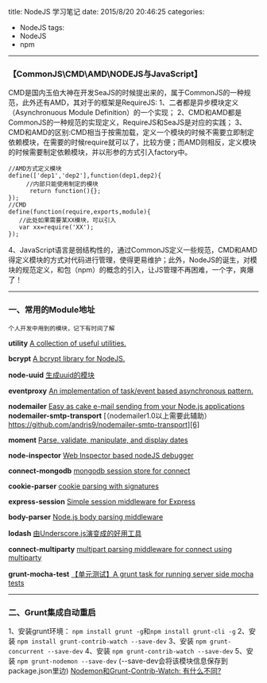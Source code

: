 title: NodeJS 学习笔记
date: 2015/8/20 20:46:25
categories:
- NodeJS
tags:
- NodeJS
- npm

---

### 【CommonJS\CMD\AMD\NODEJS与JavaScript】


CMD是国内玉伯大神在开发SeaJS的时候提出来的，属于CommonJS的一种规范，此外还有AMD，其对于的框架是RequireJS:
1、二者都是异步模块定义（Asynchronuous Module Definition）的一个实现；
2、CMD和AMD都是CommonJS的一种规范的实现定义，RequireJS和SeaJS是对应的实践；
3、CMD和AMD的区别:CMD相当于按需加载，定义一个模块的时候不需要立即制定依赖模块，在需要的时候require就可以了，比较方便；而AMD则相反，定义模块的时候需要制定依赖模块，并以形参的方式引入factory中。
<!-- more -->

    //AMD方式定义模块
    define(['dep1','dep2'],function(dep1,dep2){
         //内部只能使用制定的模块
          return function(){};
    });
    //CMD
    define(function(require,exports,module){
       //此处如果需要某XX模块，可以引入
       var xx=require('XX');
    });

4、JavaScript语言是弱结构性的，通过CommonJS定义一些规范，CMD和AMD得定义模块的方式对代码进行管理，使得更易维护；此外，NodeJS的诞生，对模块的规范定义，和包（npm）的概念的引入，让JS管理不再困难，一个字，爽爆了！


---

### 一、常用的Module地址
`个人开发中用到的模块，记下有时间了解`

**utility** [A collection of useful utilities.][1] 

**bcrypt** [A bcrypt library for NodeJS.][2] 

**node-uuid** [生成uuid的模块][3]

**eventproxy** [An implementation of task/event based asynchronous pattern.][4]

**nodemailer** [Easy as cake e-mail sending from your Node.js applications][5]
**nodemailer-smtp-transport** [（nodemailer1.0以上需要此辅助）https://github.com/andris9/nodemailer-smtp-transport][6]

**moment** [Parse, validate, manipulate, and display dates][7]

**node-inspector** [Web Inspector based nodeJS debugger][8]

**connect-mongodb** [mongodb session store for connect][9]

**cookie-parser** [cookie parsing with signatures][10]

**express-session**  [Simple session middleware for Express][11]

**body-parser** [Node.js body parsing middleware][12]

**lodash** [由Underscore.js演变成的好用工具][13]

**connect-multiparty** [multipart parsing middleware for connect using multiparty][14]

**grunt-mocha-test** [【单元测试】A grunt task for running server side mocha tests][15]


---


### 二、Grunt集成自动重启

1、安装grunt环境： `npm install grunt -g`和`npm install grunt-cli -g`
2、安装 `npm install grunt-contrib-watch --save-dev`
3、安装 `npm grunt-concurrent --save-dev`
4、安装 `npm grunt-contrib-watch --save-dev`
5、安装 `npm grunt-nodemon --save-dev`
(--save-dev会将该模块信息保存到package.json里边)
[Nodemon和Grunt-Contrib-Watch: 有什么不同?][16]


  [1]: https://www.npmjs.com/package/utility
  [2]: https://www.npmjs.com/package/bcrypt
  [3]: https://www.npmjs.com/package/node-uuid
  [4]: https://www.npmjs.com/package/eventproxy
  [5]: https://www.npmjs.com/package/nodemailer
  [6]: https://github.com/andris9/nodemailer-smtp-transport
  [7]: https://www.npmjs.com/package/moment
  [8]: https://www.npmjs.com/package/node-inspector
  [9]: https://www.npmjs.com/package/connect-mongodb
  [10]: https://www.npmjs.com/package/cookie-parser
  [11]: https://www.npmjs.com/package/express-session
  [12]: https://www.npmjs.com/package/body-parser
  [13]: https://lodash.com/
  [14]: https://www.npmjs.com/package/connect-multiparty
  [15]: https://www.npmjs.com/package/grunt-mocha-test
  [16]: http://blog.csdn.net/allgis/article/details/46572815
